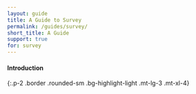 ```yaml
---
layout: guide
title: A Guide to Survey
permalink: /guides/survey/
short_title: A Guide
support: true
for: survey
---
```


#### Introduction
{:.p-2 .border .rounded-sm .bg-highlight-light .mt-lg-3 .mt-xl-4}